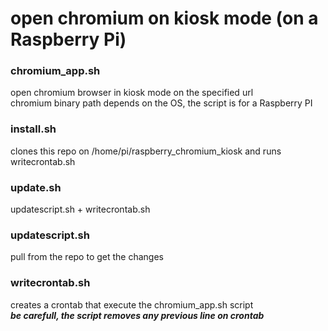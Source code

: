 # open chromium on kiosk mode (on a Raspberry Pi)

### chromium_app.sh

open chromium browser in kiosk mode on the specified url  
chromium binary path depends on the OS, the script is for a Raspberry PI  

### install.sh

clones this repo on /home/pi/raspberry_chromium_kiosk and runs writecrontab.sh

### update.sh

updatescript.sh + writecrontab.sh

### updatescript.sh

pull from the repo to get the changes

### writecrontab.sh

creates a crontab that execute the chromium_app.sh script  
***be carefull, the script removes any previous line on crontab***
